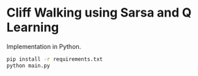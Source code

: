 # Cliff Walking using Sarsa and Q Learning

Implementation in Python.

```bash
pip install -r requirements.txt
python main.py
```
